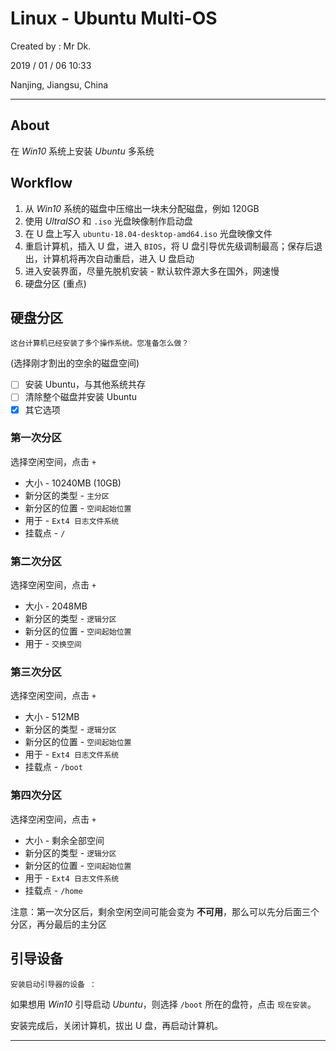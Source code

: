 # Linux - Ubuntu Multi-OS

Created by : Mr Dk.

2019 / 01 / 06 10:33

Nanjing, Jiangsu, China

---

## About

在 *Win10* 系统上安装 *Ubuntu* 多系统

## Workflow

1. 从 *Win10* 系统的磁盘中压缩出一块未分配磁盘，例如 120GB
2. 使用 *UltraISO* 和 `.iso` 光盘映像制作启动盘
3. 在 U 盘上写入 `ubuntu-18.04-desktop-amd64.iso` 光盘映像文件
4. 重启计算机，插入 U 盘，进入 `BIOS`，将 U 盘引导优先级调制最高；保存后退出，计算机将再次自动重启，进入 U 盘启动
5. 进入安装界面，尽量先脱机安装 - 默认软件源大多在国外，网速慢
6. 硬盘分区 (重点)

## 硬盘分区

`这台计算机已经安装了多个操作系统。您准备怎么做？`

(选择刚才割出的空余的磁盘空间)

- [ ] 安装 Ubuntu，与其他系统共存
- [ ] 清除整个磁盘并安装 Ubuntu
- [x] 其它选项

### 第一次分区

选择空闲空间，点击 `+`
    
* 大小 - 10240MB (10GB)
* 新分区的类型 - `主分区`
* 新分区的位置 - `空间起始位置`
* 用于 - `Ext4 日志文件系统`
* 挂载点 - `/`

### 第二次分区

选择空闲空间，点击 `+`

* 大小 - 2048MB
* 新分区的类型 - `逻辑分区`
* 新分区的位置 - `空间起始位置`
* 用于 - `交换空间`

### 第三次分区

选择空闲空间，点击 `+`

* 大小 - 512MB
* 新分区的类型 - `逻辑分区`
* 新分区的位置 - `空间起始位置`
* 用于 - `Ext4 日志文件系统`
* 挂载点 - `/boot`

### 第四次分区

选择空闲空间，点击 `+`

* 大小 - 剩余全部空间
* 新分区的类型 - `逻辑分区`
* 新分区的位置 - `空间起始位置`
* 用于 - `Ext4 日志文件系统`
* 挂载点 - `/home`

注意：第一次分区后，剩余空闲空间可能会变为 **不可用**，那么可以先分后面三个分区，再分最后的主分区

## 引导设备

`安装启动引导器的设备 ：`

如果想用 *Win10* 引导启动 *Ubuntu*，则选择 `/boot` 所在的盘符，点击 `现在安装`。

安装完成后，关闭计算机，拔出 U 盘，再启动计算机。

---

